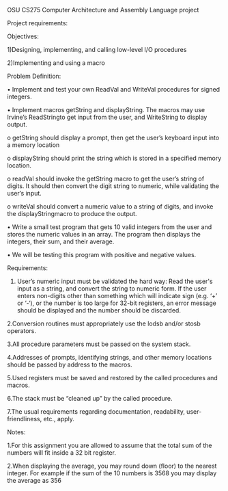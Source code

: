 OSU CS275 Computer Architecture and Assembly Language project

Project requirements:

Objectives: 

1)Designing, implementing, and calling low-level I/O procedures

2)Implementing and using a macro

Problem Definition:

• Implement and test your own ReadVal and WriteVal procedures for signed integers.

• Implement macros getString and displayString. The macros may use Irvine’s ReadStringto get input from the user, and WriteString to display output.

  o getString should display a prompt, then get the user’s keyboard input into a memory location
  
  o displayString should print the string which is stored in a specified memory location.
  
  o readVal should invoke the getString macro to get the user’s string of digits. It should then convert the digit string to  numeric, while validating the user’s input.
  
  o writeVal should convert a numeric value to a string of digits, and invoke the displayStringmacro to produce the output.
  
• Write a small test program that gets 10 valid integers from the user and stores the numeric values in an array. The program then displays the integers, their sum, and their average.

• We will be testing this program with positive and negative values.

Requirements:

1. User’s numeric input must be validated the hard way: Read the user's input as a string, and convert the string to numeric form. If the user enters non-digits other than something which will indicate sign (e.g. ‘+’ or ‘-‘), or the number is too large for 32-bit registers, an error message should be displayed and the number should be discarded.

2.Conversion routines must appropriately use the lodsb and/or stosb operators.

3.All procedure parameters must be passed on the system stack.

4.Addresses of prompts, identifying strings, and other memory locations should be passed by address to the macros.

5.Used registers must be saved and restored by the called procedures and macros.

6.The stack must be “cleaned up” by the called procedure.

7.The usual requirements regarding documentation, readability, user-friendliness, etc., apply.

Notes:

1.For this assignment you are allowed to assume that the total sum of the numbers will fit inside a 32 bit register.

2.When displaying the average, you may round down (floor) to the nearest integer. For example if the sum of the 10 numbers is 3568 you may display the average as 356
